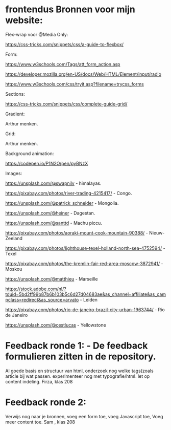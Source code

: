 # frontendus Bronnen voor mijn website:


Flex-wrap voor @Media Only:

https://css-tricks.com/snippets/css/a-guide-to-flexbox/

Form:

https://www.w3schools.com/Tags/att_form_action.asp

https://developer.mozilla.org/en-US/docs/Web/HTML/Element/input/radio

https://www.w3schools.com/css/tryit.asp?filename=trycss_forms


Sections:

https://css-tricks.com/snippets/css/complete-guide-grid/


Gradient:

Arthur menken.


Grid:

Arthur menken.


Background animation:

https://codepen.io/P1N2O/pen/pyBNzX


Images:

https://unsplash.com/@swapnilv - himalayas.

https://pixabay.com/photos/river-trading-4215417/ - Congo.

https://unsplash.com/@patrick_schneider - Mongolia.

https://unsplash.com/@heiner - Dagestan.

https://unsplash.com/@santtd - Machu piccu.

https://pixabay.com/photos/aoraki-mount-cook-mountain-90388/ - Nieuw-Zeeland

https://pixabay.com/photos/lighthouse-texel-holland-north-sea-4752594/ - Texel

https://pixabay.com/photos/the-kremlin-fair-red-area-moscow-3872941/ - Moskou

https://unsplash.com/@matthieu - Marseille

https://stock.adobe.com/nl/?tduid=5bd2ff99b87b6b103b5c6d27d04683ae&as_channel=affiliate&as_campclass=redirect&as_source=arvato - Leiden

https://pixabay.com/photos/rio-de-janeiro-brazil-city-urban-1963744/ - Rio de Janeiro

https://unsplash.com/@cestlucas - Yellowstone


# Feedback ronde 1: - De feedback formulieren zitten in de repository.

Al goede basis en structuur van html, onderzoek nog welke tags(zoals article bij wat passen. experimenteer nog met typografie/html.
let op content indeling. Firza, klas 208

# Feedback ronde 2: 

Verwijs nog naar je bronnen, voeg een form toe, voeg Javascript toe, Voeg meer content toe. Sam , klas 208
